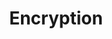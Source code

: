 ---
sidebar_position: 5
title: "Encryption"
sidebar_label: "Encryption"
description: "Protect sensitive data in Debian systems - implement data encryption, secure communications, configure cryptographic solutions, and maintain information confidentiality."
keywords:
  - "debian encryption"
  - "data encryption"
  - "cryptographic security"
  - "data protection"
  - "secure communications"
tags:
  - debian
  - encryption
  - data-encryption
  - cryptographic-security
  - data-protection
slug: /linux/debian/security/encryption
---